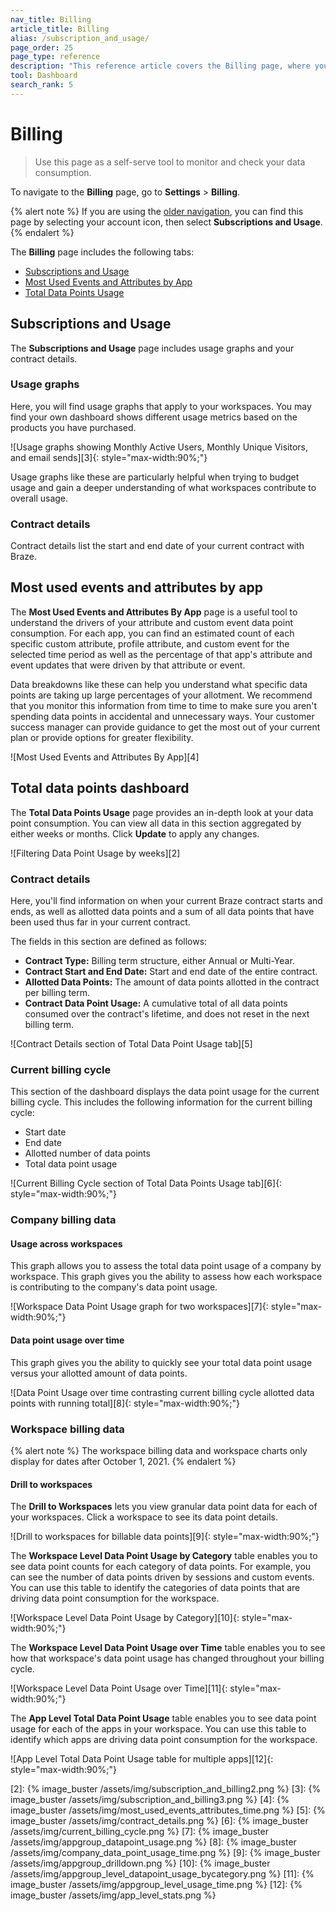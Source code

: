 ```yaml
---
nav_title: Billing
article_title: Billing
alias: /subscription_and_usage/
page_order: 25
page_type: reference
description: "This reference article covers the Billing page, where you can monitor and check your data consumption."
tool: Dashboard
search_rank: 5
---
```


# Billing

> Use this page as a self-serve tool to monitor and check your data consumption.

To navigate to the **Billing** page, go to **Settings** > **Billing**.

{% alert note %}
If you are using the [older navigation]({{site.baseurl}}/navigation), you can find this page by selecting your account icon, then select **Subscriptions and Usage**.
{% endalert %}

The **Billing** page includes the following tabs:

- [Subscriptions and Usage](#subscriptions-and-usage)
- [Most Used Events and Attributes by App](#most-used-events-and-attributes-by-app)
- [Total Data Points Usage](#total-data-points-dashboard)

## Subscriptions and Usage

The **Subscriptions and Usage** page includes usage graphs and your contract details.

### Usage graphs

Here, you will find usage graphs that apply to your workspaces. You may find your own dashboard shows different usage metrics based on the products you have purchased.

![Usage graphs showing Monthly Active Users, Monthly Unique Visitors, and email sends][3]{: style="max-width:90%;"}

Usage graphs like these are particularly helpful when trying to budget usage and gain a deeper understanding of what workspaces contribute to overall usage.

### Contract details

Contract details list the start and end date of your current contract with Braze.

## Most used events and attributes by app

The **Most Used Events and Attributes By App** page is a useful tool to understand the drivers of your attribute and custom event data point consumption. For each app, you can find an estimated count of each specific custom attribute, profile attribute, and custom event for the selected time period as well as the percentage of that app's attribute and event updates that were driven by that attribute or event. 

Data breakdowns like these can help you understand what specific data points are taking up large percentages of your allotment. We recommend that you monitor this information from time to time to make sure you aren't spending data points in accidental and unnecessary ways. Your customer success manager can provide guidance to get the most out of your current plan or provide options for greater flexibility. 

![Most Used Events and Attributes By App][4]

## Total data points dashboard

The **Total Data Points Usage** page provides an in-depth look at your data point consumption. You can view all data in this section aggregated by either weeks or months. Click **Update** to apply any changes.

![Filtering Data Point Usage by weeks][2]

### Contract details

Here, you'll find information on when your current Braze contract starts and ends, as well as allotted data points and a sum of all data points that have been used thus far in your current contract.

The fields in this section are defined as follows:

- **Contract Type:** Billing term structure, either Annual or Multi-Year.
- **Contract Start and End Date:** Start and end date of the entire contract.
- **Allotted Data Points:** The amount of data points allotted in the contract per billing term.
- **Contract Data Point Usage:** A cumulative total of all data points consumed over the contract's lifetime, and does not reset in the next billing term.

![Contract Details section of Total Data Point Usage tab][5]

### Current billing cycle

This section of the dashboard displays the data point usage for the current billing cycle. This includes the following information for the current billing cycle:

- Start date 
- End date  
- Allotted number of data points 
- Total data point usage 

![Current Billing Cycle section of Total Data Points Usage tab][6]{: style="max-width:90%;"}

### Company billing data

#### Usage across workspaces

This graph allows you to assess the total data point usage of a company by workspace. This graph gives you the ability to assess how each workspace is contributing to the company's data point usage.

![Workspace Data Point Usage graph for two workspaces][7]{: style="max-width:90%;"}

#### Data point usage over time

This graph gives you the ability to quickly see your total data point usage versus your allotted amount of data points. 

![Data Point Usage over time contrasting current billing cycle allotted data points with running total][8]{: style="max-width:90%;"}

### Workspace billing data

{% alert note %}
The workspace billing data and workspace charts only display for dates after October 1, 2021. 
{% endalert %}

#### Drill to workspaces

The **Drill to Workspaces** lets you view granular data point data for each of your workspaces. Click a workspace to see its data point details.

![Drill to workspaces for billable data points][9]{: style="max-width:90%;"}

The **Workspace Level Data Point Usage by Category** table enables you to see data point counts for each category of data points. For example, you can see the number of data points driven by sessions and custom events. You can use this table to identify the categories of data points that are driving data point consumption for the workspace.

![Workspace Level Data Point Usage by Category][10]{: style="max-width:90%;"}

The **Workspace Level Data Point Usage over Time** table enables you to see how that workspace's data point usage has changed throughout your billing cycle.

![Workspace Level Data Point Usage over Time][11]{: style="max-width:90%;"}

The **App Level Total Data Point Usage** table enables you to see data point usage for each of the apps in your workspace. You can use this table to identify which apps are driving data point consumption for the workspace.

![App Level Total Data Point Usage table for multiple apps][12]{: style="max-width:90%;"}



[2]: {% image_buster /assets/img/subscription_and_billing2.png %}
[3]: {% image_buster /assets/img/subscription_and_billing3.png %}
[4]: {% image_buster /assets/img/most_used_events_attributes_time.png %}
[5]: {% image_buster /assets/img/contract_details.png %}
[6]: {% image_buster /assets/img/current_billing_cycle.png %}
[7]: {% image_buster /assets/img/appgroup_datapoint_usage.png %}
[8]: {% image_buster /assets/img/company_data_point_usage_time.png %}
[9]: {% image_buster /assets/img/appgroup_drilldown.png %}
[10]: {% image_buster /assets/img/appgroup_level_datapoint_usage_bycategory.png %}
[11]: {% image_buster /assets/img/appgroup_level_usage_time.png %}
[12]: {% image_buster /assets/img/app_level_stats.png %}